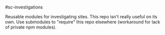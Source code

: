 #sc-investigations

Reusable modules for investigating sites. This repo isn't really useful on its own. Use submodules to "require" this repo elsewhere (workaround for lack of private npm modules).